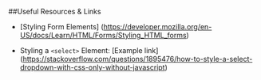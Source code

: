 ##Useful Resources & Links

* [Styling Form Elements] (https://developer.mozilla.org/en-US/docs/Learn/HTML/Forms/Styling_HTML_forms)

* Styling a `<select>`  Element: [Example link] (https://stackoverflow.com/questions/1895476/how-to-style-a-select-dropdown-with-css-only-without-javascript)
